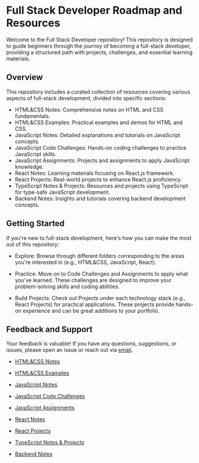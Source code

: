 # Full Stack Developer Roadmap and Resources
Welcome to the Full Stack Developer repository! This repository is designed to guide beginners through the journey of becoming a full-stack developer, providing a structured path with projects, challenges, and essential learning materials.

## Overview
This repository includes a curated collection of resources covering various aspects of full-stack development, divided into specific sections:

- HTML&CSS Notes: Comprehensive notes on HTML and CSS fundamentals.
- HTML&CSS Examples: Practical examples and demos for HTML and CSS.
- JavaScript Notes: Detailed explanations and tutorials on JavaScript concepts.
- JavaScript Code Challenges: Hands-on coding challenges to practice JavaScript skills.
- JavaScript Assignments: Projects and assignments to apply JavaScript knowledge.
- React Notes: Learning materials focusing on React.js framework.
- React Projects: Real-world projects to enhance React.js proficiency.
- TypeScript Notes & Projects: Resources and projects using TypeScript for type-safe JavaScript development.
- Backend Notes: Insights and tutorials covering backend development concepts.
## Getting Started
If you're new to full-stack development, here's how you can make the most out of this repository:

- Explore: Browse through different folders corresponding to the areas you're interested in (e.g., HTML&CSS, JavaScript, React).

- Practice: Move on to Code Challenges and Assignments to apply what you've learned. These challenges are designed to improve your problem-solving skills and coding abilities.

- Build Projects: Check out Projects under each technology stack (e.g., React Projects) for practical applications. These projects provide hands-on experience and can be great additions to your portfolio.

## Feedback and Support
Your feedback is valuable! If you have any questions, suggestions, or issues, please open an issue or reach out via [email](mailto:karaman.buraak@gmail.com).



- [HTML&CSS Notes](https://github.com/karamanburak/self-study/tree/main/HTML%26CSS)
- [HTML&CSS Examples](https://github.com/karamanburak/self-study/tree/main/HTML%26CSS/Examples)
  
- [JavaScript Notes](https://github.com/karamanburak/self-study/tree/main/JavaScript)
- [JavaScript Code Challenges](https://github.com/karamanburak/self-study/tree/main/JavaScript/Code-Challenges)
- [JavaScript Assignments](https://github.com/karamanburak/self-study/tree/main/JavaScript/assignments)
  
- [React Notes](https://github.com/karamanburak/self-study/tree/main/React)
- [React Projects](https://github.com/karamanburak/self-study/tree/main/React/Projects)
  
- [TypeScript Notes & Projects](https://github.com/karamanburak/self-study/tree/main/TypeScript)
  
- [Backend Notes](https://github.com/karamanburak/self-study/tree/main/Backend)
  

